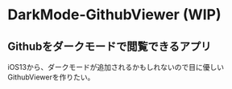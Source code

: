 # DarkMode-GithubViewer (WIP)

## Githubをダークモードで閲覧できるアプリ

iOS13から、ダークモードが追加されるかもしれないので目に優しいGithubViewerを作りたい。
